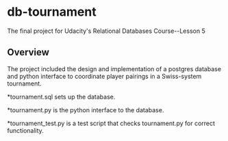 # db-tournament
The final project for Udacity's Relational Databases Course--Lesson 5

## Overview
The project included the design and implementation of a postgres database and python interface to coordinate player pairings in a Swiss-system tournament.

*tournament.sql sets up the database.

*tournament.py is the python interface to the database.

*tournament_test.py is a test script that checks tournament.py for correct functionality.
